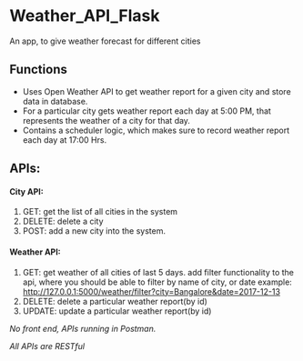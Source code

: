 # Weather_API_Flask
An app, to give weather forecast for different cities

## Functions
* Uses Open Weather API to get weather report for a given city and store data in database.
* For a particular city gets weather report each day at 5:00 PM, that represents the weather of a city for that day.
* Contains a scheduler logic, which makes sure to record weather report each day at 17:00 Hrs.


## APIs:
#### City API:
1. GET: get the list of all cities in the system
2. DELETE: delete a city
3. POST: add a new city into the system. 

#### Weather API:
1. GET: get weather of all cities of last 5 days.
add filter functionality to the api, where you should be able to filter by name of city, or date 
example: http://127.0.0.1:5000/weather/filter?city=Bangalore&date=2017-12-13
2. DELETE: delete a particular weather report(by id)
3. UPDATE: update a particular weather report(by id)

*No front end, APIs running in Postman.*

*All APIs are RESTful*

